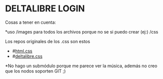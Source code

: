 # DELTALIBRE LOGIN #

Cosas a tener en cuenta:

*uso /images para todos los archivos porque no se si puedo crear (ej:) /css

Los repos originales de los .css son estos

* #[html.css](https://github.com/emiliorizzo/delta-libre-web-dg/blob/master/web/css/html.css)
* #[deltalibre.css](https://github.com/emiliorizzo/delta-libre-web-dg/blob/master/web/css/deltalibre.css)

*No hago un submódulo porque me parece ver la música, además no creo que los nodos soporten GIT ;)
